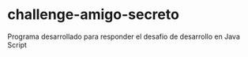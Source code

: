 # challenge-amigo-secreto
Programa desarrollado para responder el desafio de desarrollo en Java Script
